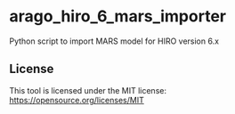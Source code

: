 # arago_hiro_6_mars_importer
Python script to import MARS model for HIRO version 6.x


License
-----

This tool is licensed under the MIT license: https://opensource.org/licenses/MIT
